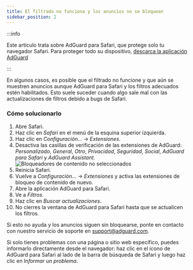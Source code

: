 ```yaml
---
title: El filtrado no funciona y los anuncios no se bloquean
sidebar_position: 2
---
```


:::info

Este artículo trata sobre AdGuard para Safari, que protege solo tu navegador Safari. Para proteger todo su dispositivo, [descarca la aplicación AdGuard](https://agrd.io/download-kb-adblock)

:::

En algunos casos, es posible que el filtrado no funcione y que aún se muestren anuncios aunque AdGuard para Safari y los filtros adecuados estén habilitados. Esto suele suceder cuando algo sale mal con las actualizaciones de filtros debido a bugs de Safari.

### Cómo solucionarlo

1. Abre Safari.
2. Haz clic en _Safari_ en el menú de la esquina superior izquierda.
3. Haz clic en _Configuración…_ → _Extensiones_.
4. Desactiva las casillas de verificación de las extensiones de AdGuard: _Personalizado_, _General_, _Otro_, _Privacidad_, _Seguridad_, _Social_, _AdGuard para Safari_ y _AdGuard Assistant_.
   ![Bloqueadores de contenido no seleccionados](https://cdn.adtidy.org/content/Kb/ad_blocker/safari/adg-safari-unchecked-cbs.png)
5. Reinicia Safari.
6. Vuelve a _Configuración..._ → _Extensiones_ y activa las extensiones de bloqueo de contenido de nuevo.
7. Abre la aplicación AdGuard para Safari.
8. Ve a _Filtros_.
9. Haz clic en _Buscar actualizaciones_.
10. No cierres la ventana de AdGuard para Safari hasta que se actualicen los filtros.

Si esto no ayuda y los anuncios siguen sin bloquearse, ponte en contacto con nuestro servicio de soporte en support@adguard.com.

Si solo tienes problemas con una página o sitio web específico, puedes informarlo directamente desde el navegador: haz clic en el ícono de AdGuard para Safari al lado de la barra de búsqueda de Safari y luego haz clic en _Informar un problema_.
